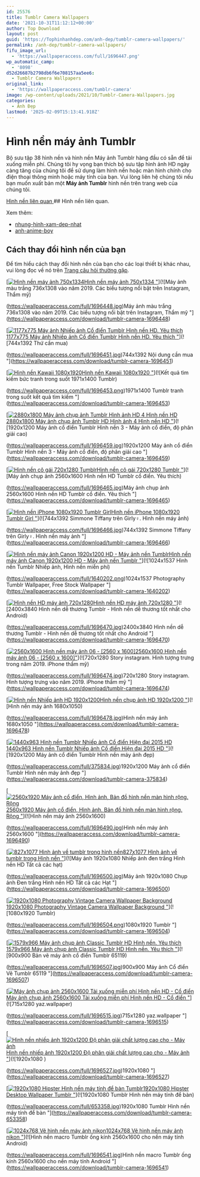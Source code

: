 ```yaml
---
id: 25576
title: Tumblr Camera Wallpapers
date: '2021-10-31T11:12:12+00:00'
author: Top Download
layout: post
guid: 'https://Tophinhanhdep.com/anh-dep/tumblr-camera-wallpapers/'
permalink: /anh-dep/tumblr-camera-wallpapers/
fifu_image_url:
  - 'https://wallpaperaccess.com/full/1696447.png'
wp_automatic_camp:
  - '8098'
d52d26687b2798db6f6e708157aa5ee6:
  - Tumblr Camera Wallpapers
original_link:
  - 'https://wallpaperaccess.com/tumblr-camera'
image: /wp-content/uploads/2021/10/Tumblr-Camera-Wallpapers.jpg
categories:
  - Ảnh Đẹp
lastmod: '2025-02-09T15:13:41.918Z'
---
```

# Hình nền máy ảnh Tumblr

Bộ sưu tập 38 hình nền và hình nền Máy ảnh Tumblr hàng đầu có sẵn để tải xuống miễn phí. Chúng tôi hy vọng bạn thích bộ sưu tập hình ảnh HD ngày càng tăng của chúng tôi để sử dụng làm hình nền hoặc màn hình chính cho điện thoại thông minh hoặc máy tính của bạn. Vui lòng liên hệ chúng tôi nếu bạn muốn xuất bản một **Máy ảnh Tumblr** hình nền trên trang web của chúng tôi.

[Hình nền liên quan ](#related) ## Hình nền liên quan.

   
 Xem thêm:

   
- [nhung-hinh-xam-dep-nhat](https://tophinhanhdep.com/hinh-xam-dep/nhung-hinh-xam-dep-nhat/)
- [anh-anime-boy](https://tophinhanhdep.com/anh-anime/anh-anime-boy/)

## Cách thay đổi hình nền của bạn

Để tìm hiểu cách thay đổi hình nền của bạn cho các loại thiết bị khác nhau, vui lòng đọc về nó trên [Trang câu hỏi thường gặp](https://tophinhanhdep.com/faq/).

  
[[![Hình nền máy ảnh 750x1334](https://wallpaperaccess.com/full/1696447.png)Hình nền máy ảnh 750x1334 "](https://wallpaperaccess.com/download/tumblr-camera-1696447)](![Máy ảnh màu trắng 736x1308 vào năm 2019. Các biểu tượng nổi bật trên Instagram, Thẩm mỹ)

(https://wallpaperaccess.com/full/1696448.jpg)Máy ảnh màu trắng 736x1308 vào năm 2019. Các biểu tượng nổi bật trên Instagram, Thẩm mỹ "](https://wallpaperaccess.com/download/tumblr-camera-1696448)

[[![1177x775 Máy ảnh Nhiếp ảnh Cổ điển Tumblr Hình nền HD.  Yêu thích](https://wallpaperaccess.com/full/1696450.jpg)1177x775 Máy ảnh Nhiếp ảnh Cổ điển Tumblr Hình nền HD. Yêu thích "](https://wallpaperaccess.com/download/tumblr-camera-1696450)](![744x1392 Thứ cần mua)

(https://wallpaperaccess.com/full/1696451.jpg)744x1392 Nội dung cần mua "](https://wallpaperaccess.com/download/tumblr-camera-1696451)

[[![Hình nền Kawaii 1080x1920](https://wallpaperaccess.com/full/1231100.png)Hình nền Kawaii 1080x1920 "](https://wallpaperaccess.com/download/tumblr-camera-1231100)](![Kết quả tìm kiếm bức tranh trong suốt 1971x1400 Tumblr)

(https://wallpaperaccess.com/full/1696453.png)1971x1400 Tumblr tranh trong suốt kết quả tìm kiếm "](https://wallpaperaccess.com/download/tumblr-camera-1696453)

[[![2880x1800 Máy ảnh chụp ảnh Tumblr Hình ảnh HD 4 Hình nền HD](https://wallpaperaccess.com/full/1696457.jpg)2880x1800 Máy ảnh chụp ảnh Tumblr HD Hình ảnh 4 Hình nền HD "](https://wallpaperaccess.com/download/tumblr-camera-1696457)](![1920x1200 Máy ảnh cổ điển Tumblr Hình nền 3 - Máy ảnh cổ điển, độ phân giải cao)

(https://wallpaperaccess.com/full/1696459.jpg)1920x1200 Máy ảnh cổ điển Tumblr Hình nền 3 - Máy ảnh cổ điển, độ phân giải cao "](https://wallpaperaccess.com/download/tumblr-camera-1696459)

[[![Hình nền cô gái 720x1280 Tumblr](https://wallpaperaccess.com/full/1696462.jpg)Hình nền cô gái 720x1280 Tumblr "](https://wallpaperaccess.com/download/tumblr-camera-1696462)](![Máy ảnh chụp ảnh 2560x1600 Hình nền HD Tumblr cổ điển.  Yêu thích)

(https://wallpaperaccess.com/full/1696465.jpg)Máy ảnh chụp ảnh 2560x1600 Hình nền HD Tumblr cổ điển. Yêu thích "](https://wallpaperaccess.com/download/tumblr-camera-1696465)

[[![Hình nền iPhone 1080x1920 Tumblr Girl](https://wallpaperaccess.com/full/1374479.jpg)Hình nền iPhone 1080x1920 Tumblr Girl "](https://wallpaperaccess.com/download/tumblr-camera-1374479)](![744x1392 Simmone Tiffany trên Girly‍♀️.  Hình nền máy ảnh)

(https://wallpaperaccess.com/full/1696466.jpg)744x1392 Simmone Tiffany trên Girly‍♀️. Hình nền máy ảnh "](https://wallpaperaccess.com/download/tumblr-camera-1696466)

[[![Hình nền máy ảnh Canon 1920x1200 HD - Máy ảnh nền Tumblr](https://wallpaperaccess.com/full/1696467.jpg)Hình nền máy ảnh Canon 1920x1200 HD - Máy ảnh nền Tumblr "](https://wallpaperaccess.com/download/tumblr-camera-1696467)](![1024x1537 Hình nền Tumblr Nhiếp ảnh, Hình nền miễn phí)

(https://wallpaperaccess.com/full/1640202.png)1024x1537 Photography Tumblr Wallpaper, Free Stock Wallpaper "](https://wallpaperaccess.com/download/tumblr-camera-1640202)

[[![Hình nền HD máy ảnh 720x1280](https://wallpaperaccess.com/full/1384265.jpg)Hình nền HD máy ảnh 720x1280 "](https://wallpaperaccess.com/download/tumblr-camera-1384265)](![2400x3840 Hình nền dễ thương Tumblr - Hình nền dễ thương tốt nhất cho Android)

(https://wallpaperaccess.com/full/1696470.jpg)2400x3840 Hình nền dễ thương Tumblr - Hình nền dễ thương tốt nhất cho Android "](https://wallpaperaccess.com/download/tumblr-camera-1696470)

[[![2560x1600 Hình nền máy ảnh 06 - [2560 x 1600]](https://wallpaperaccess.com/full/763123.jpg)2560x1600 Hình nền máy ảnh 06 - \[2560 x 1600\]"](https://wallpaperaccess.com/download/tumblr-camera-763123)](![720x1280 Story instagram.  Hình tượng trưng trong năm 2019. iPhone thẩm mỹ)

(https://wallpaperaccess.com/full/1696474.jpg)720x1280 Story instagram. Hình tượng trưng vào năm 2019. iPhone thẩm mỹ "](https://wallpaperaccess.com/download/tumblr-camera-1696474)

[[![Hình nền Nhiếp ảnh HD 1920x1200](https://wallpaperaccess.com/full/1696475.jpg)Hình nền chụp ảnh HD 1920x1200 "](https://wallpaperaccess.com/download/tumblr-camera-1696475)](![Hình nền máy ảnh 1680x1050)

(https://wallpaperaccess.com/full/1696478.jpg)Hình nền máy ảnh 1680x1050 "](https://wallpaperaccess.com/download/tumblr-camera-1696478)

[[![1440x963 Hình nền Tumblr Nhiếp ảnh Cổ điển Hiện đại 2015 HD](https://wallpaperaccess.com/full/1210955.jpg)1440x963 Hình nền Tumblr Nhiếp ảnh Cổ điển Hiện đại 2015 HD "](https://wallpaperaccess.com/download/tumblr-camera-1210955)](![1920x1200 Máy ảnh cổ điển Tumblr Hình nền máy ảnh đẹp)

(https://wallpaperaccess.com/full/375834.jpg)1920x1200 Máy ảnh cổ điển Tumblr Hình nền máy ảnh đẹp "](https://wallpaperaccess.com/download/tumblr-camera-375834)

[[![2560x1920 Máy ảnh cổ điển, Hình ảnh, Bản đồ hình nền màn hình rộng.  Rộng](https://wallpaperaccess.com/full/1696481.jpg)2560x1920 Máy ảnh cổ điển, Hình ảnh, Bản đồ hình nền màn hình rộng. Rộng "](https://wallpaperaccess.com/download/tumblr-camera-1696481)](![Hình nền máy ảnh 2560x1600)

(https://wallpaperaccess.com/full/1696490.jpg)Hình nền máy ảnh 2560x1600 "](https://wallpaperaccess.com/download/tumblr-camera-1696490)

[[![827x1077 Hình ảnh về tumblr trong hình nền](https://wallpaperaccess.com/full/1696493.jpg)827x1077 Hình ảnh về tumblr trong Hình nền "](https://wallpaperaccess.com/download/tumblr-camera-1696493)](![Máy ảnh 1920x1080 Nhiếp ảnh đen trắng Hình nền HD Tất cả các hạt)

(https://wallpaperaccess.com/full/1696500.jpg)Máy ảnh 1920x1080 Chụp ảnh Đen trắng Hình nền HD Tất cả các Hạt "](https://wallpaperaccess.com/download/tumblr-camera-1696500)

[[![1920x1080 Photography Vintage Camera Wallpaper Background](https://wallpaperaccess.com/full/1696503.jpg)1920x1080 Photography Vintage Camera Wallpaper Background "](https://wallpaperaccess.com/download/tumblr-camera-1696503)](![1080x1920 Tumblr)

(https://wallpaperaccess.com/full/1696504.png)1080x1920 Tumblr "](https://wallpaperaccess.com/download/tumblr-camera-1696504)

[[![1579x966 Máy ảnh chụp ảnh Classic Tumblr HD Hình nền.  Yêu thích](https://wallpaperaccess.com/full/1696506.jpg)1579x966 Máy ảnh chụp ảnh Classic Tumblr HD Hình nền. Yêu thích "](https://wallpaperaccess.com/download/tumblr-camera-1696506)](![900x900 Bản vẽ máy ảnh cổ điển Tumblr 65119)

(https://wallpaperaccess.com/full/1696507.jpg)900x900 Máy ảnh Cổ điển Vẽ Tumblr 65119 "](https://wallpaperaccess.com/download/tumblr-camera-1696507)

[[![Máy ảnh chụp ảnh 2560x1600 Tải xuống miễn phí Hình nền HD - Cổ điển](https://wallpaperaccess.com/full/1696509.jpg)Máy ảnh chụp ảnh 2560x1600 Tải xuống miễn phí Hình nền HD - Cổ điển "](https://wallpaperaccess.com/download/tumblr-camera-1696509)](![715x1280 yaz.wallpaper)

(https://wallpaperaccess.com/full/1696515.jpg)715x1280 yaz.wallpaper "](https://wallpaperaccess.com/download/tumblr-camera-1696515)

[[![Hình nền nhiếp ảnh 1920x1200 Độ phân giải chất lượng cao cho - Máy ảnh](https://wallpaperaccess.com/full/1696516.jpg)Hình nền nhiếp ảnh 1920x1200 Độ phân giải chất lượng cao cho - Máy ảnh "](https://wallpaperaccess.com/download/tumblr-camera-1696516)](![1920x1080 )

(https://wallpaperaccess.com/full/1696527.jpg)1920x1080 "](https://wallpaperaccess.com/download/tumblr-camera-1696527)

[[![1920x1080 Hipster Hình nền máy tính để bàn Tumblr](https://wallpaperaccess.com/full/1696532.jpg)1920x1080 Hipster Desktop Wallpaper Tumblr "](https://wallpaperaccess.com/download/tumblr-camera-1696532)](![1920x1080 Tumblr Hình nền máy tính để bàn)

(https://wallpaperaccess.com/full/653358.jpg)1920x1080 Tumblr Hình nền máy tính để bàn "](https://wallpaperaccess.com/download/tumblr-camera-653358)

[[![1024x768 Vẽ hình nền máy ảnh nikon](https://wallpaperaccess.com/full/1696537.jpg)1024x768 Vẽ hình nền máy ảnh nikon "](https://wallpaperaccess.com/download/tumblr-camera-1696537)](![Hình nền macro Tumblr ống kính 2560x1600 cho nền máy tính Android)

(https://wallpaperaccess.com/full/1696541.jpg)Hình nền macro Tumblr ống kính 2560x1600 cho nền máy tính Android "](https://wallpaperaccess.com/download/tumblr-camera-1696541)
